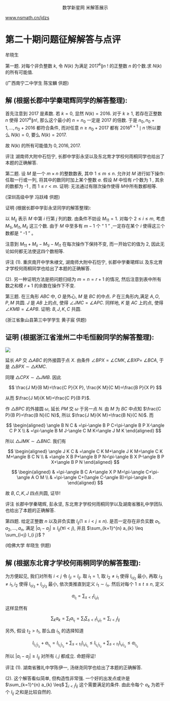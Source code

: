 $$
\text { 数学新星网 米解答展示 }
$$

www.nsmath.cn/jdzs

# 第二十期问题征解解答与点评 

牟晓生

第一题. 对每个非负整数 $k$, 令 $N(k)$ 为满足 $2017^{k} \| n$ ! 的正整数 $n$ 的个数.求 $N(k)$ 的所有可能值.

(广西南宁二中学生 陈宝麟 供题)

## 解 (根据长郡中学秦珺辉同学的解答整理):

首先注意到 2017 是素数. 若 $k=0$, 显然 $N(k)=2016$. 对于 $k \geq 1$, 若存在正整数 $n$ 使得 $2017^{k} \| n !$, 那么这个最小的 $n=n_{0}$ 一定是 2017 的倍数. 于是 $n_{0}, n_{0}+1, \ldots, n_{0}+2016$ 都符合条件, 而对任意 $n \geq n_{0}+2017$ 都有 $2016^{k+1} \mid n$ !所以要么 $N(k)=0$, 要么 $N(k)=2017$.

故 $N(k)$ 的所有可能值为 $0,2016,2017$.

评注 湖南师大附中石恺宁, 长郡中学彭永坚以及东北育才学校何雨桐同学也给出了本题的正确解答.

第二题. 设 $M$ 是一个 $m \times n$ 的整数数表, 其中 $1 \leq m \leq n$. 允许对 $M$ 进行如下操作: 任取一行或一列, 将其中的数同时加上某个整数 $a$. 假设 $M$ 中恰有 $r$个数为 1 , 其余的数都为 -1 , 而 $1 \leq r<m$. 证明: 无法通过有限次操作使得 $M$中所有数都相等.

(深圳高级中学 冯跃峰 供题)

证明 (根据长郡中学彭永坚同学的解答整理):

以 $M_{i j}$ 表示 $M$ 中第 $i$ 行第 $j$ 列的数. 由条件不妨设 $M_{11}=1$. 对每个 $2 \leq i \leq m$, 考虑 $M_{1 i}, M_{i 1}, M_{i i}$ 这三个数. 由于 $M$ 中至多有 $m-1$ 个 “ 1 ” ,一定存在某个 $i$ 使得这三个数都是 “ -1 ” 。

注意到 $M_{11}+M_{i i}-M_{1 i}-M_{i 1}$ 在每次操作下保持不变, 而一开始它的值为 2, 因此无论如何都无法使这四个数相等.

评注 (1). 重庆南开中学朱棣文, 湖南师大附中石恺宁, 长郡中学秦珺辉以
及东北育才学校何雨桐同学也给出了本题的正确解答.

(2). 另一种证明方法是把问题归结为 $m=n=r+1$ 的情况, 然后注意到表中所有数之和模 $r+1$ 的余数在操作下不变.

第三题. 在三角形 $A B C$ 中, $O$ 是外心, $M$ 是 $B C$ 的中点. $P$ 在三角形内,满足 $A, O, P, M$ 共圆. $J$ 是 $A B$ 上的点, 使得 $\angle J M C=\angle A P C$. 同样地, $K$ 是 $A C$ 上的点, 使得 $\angle K M B=\angle A P B$. 证明: $B, J, K, C$ 共圆.

(浙江省象山县第三中学学生 黄子宸 供题)

## 证明 (根据浙江省淮州二中毛恒毅同学的解答整理):

![](https://cdn.mathpix.com/cropped/2024_02_26_795f487895556efff25bg-2.jpg?height=631&width=612&top_left_y=918&top_left_x=722)

延长 $A P$ 交 $\triangle A B C$ 的外接圆于点 $X$. 由条件 $\angle B P X=\angle C M K, \angle B X P=$ $\angle B C A$, 于是 $\triangle B P X \sim \triangle K M C$.

同理 $\triangle C P X \sim \triangle J M B$. 因此

$$
\frac{J M}{B M}=\frac{C P}{X P}, \frac{K M}{C M}=\frac{B P}{X P}
$$

从而 $\frac{J M}{K M}=\frac{C P}{B P}$.

作 $\triangle B P C$ 的外接圆 $\omega$, 延长 $P M$ 交 $\omega$ 于另一点 $N$. 由 $M$ 为 $B C$ 中点知 $\frac{C P}{B P}=\frac{B N}{C N}$, 所以 $\frac{J M}{K M}=\frac{B N}{C N}$. 而

$$
\begin{aligned}
\angle B N C & =\pi-\angle B P C=\pi-\angle B P X-\angle C P X \\
& =\pi-\angle B M J-\angle C M K=\angle J M K
\end{aligned}
$$

所以 $\triangle J M K \sim \triangle B N C$. 我们有

$$
\begin{aligned}
\angle J K C & =\angle C K M+\angle J K M=\angle C K M+\angle B C N \\
& =\angle X B P+\angle B P N=\pi-\angle B X P-\angle B P X+\angle B P N
\end{aligned}
$$

$$
\begin{aligned}
& =\pi-\angle B C A+\angle X P M=\pi-\angle C+\pi-\angle A O M \\
& =\pi-\angle C+(\angle C-\angle B)=\pi-\angle B .
\end{aligned}
$$

故 $B, C, K, J$ 四点共圆, 证毕!

评注 长郡中学秦珺辉, 彭永坚, 东北育才学校何雨桐同学以及湖南省雅礼中学团队也给出了本题的正确解答.

第四题. 给定正整数 $n$ 以及非负实数 $l_{i j}(1 \leq i<j \leq n)$. 是否一定存在非负实数 $a_{1}, a_{2}, \ldots, a_{n}$, 满足 $\left|a_{i}-a_{j}\right| \geq l_{i j}(\forall i<j)$, 并且 $\sum_{k=1}^{n} a_{k} \leq \sum_{i<j} l_{i j}$ ?

(哈佛大学 牟晓生 供题)

## 解 (根据东北育才学校何雨桐同学的解答整理):

为方便起见, 我们对所有 $i<j$ 令 $l_{j i}=l_{i j}$. 取 $i_{1}=1$, 取 $i_{2} \neq i_{1}$ 使得 $l_{i_{1} i_{2}}$ 最小, 再取 $i_{3} \neq i_{1}, i_{2}$ 使得 $l_{i_{1} i_{3}}+l_{i_{2} i_{3}}$ 最小, 依次类推直到定义 $i_{1} \sim i_{n}$. 然后对每个 $1 \leq t \leq n$, 定义

$$
a_{i_{t}}=\sum_{s<t} l_{i_{s} i_{t}}
$$

这样显然有

$$
\sum_{k} a_{k}=\sum_{t} a_{i_{t}}=\sum_{t} \sum_{s<t} l_{i_{s} i_{t}}=\sum_{i<j} l_{i j}
$$

另外, 假设 $t_{2}>t_{1}$, 那么由 $i_{t_{1}}$ 的选择知道

$$
l_{i_{t_{1}} i_{t_{2}}}+a_{i_{t_{1}}}=l_{i_{t_{1}} i_{t_{2}}}+\sum_{s<t_{1}} l_{i_{s} i_{t_{1}}} \leq l_{i_{t_{1}} i_{t_{2}}}+\sum_{s<t_{1}} l_{i_{s} i_{t_{2}}} \leq a_{i_{t_{2}}}
$$

所以 $\left|a_{i}-a_{j}\right| \geq l_{i j}$ 对所有 $i, j$ 都成立. 命题得证!

评注 (1). 湖南省雅礼中学陈伊一, 汤继尧同学也给出了本题的正确解答.

(2). 这个解答看似简单, 但构造性非常强. 一个好的出发点或许是 $\sum_{k=1}^{n} a_{k} \leq$ $\sum_{i<j} l_{i j}$ 这个需要满足的条件. 由此令每个 $a_{k}$ 为若干个 $l_{i j}$ 之和是比较自然的.

